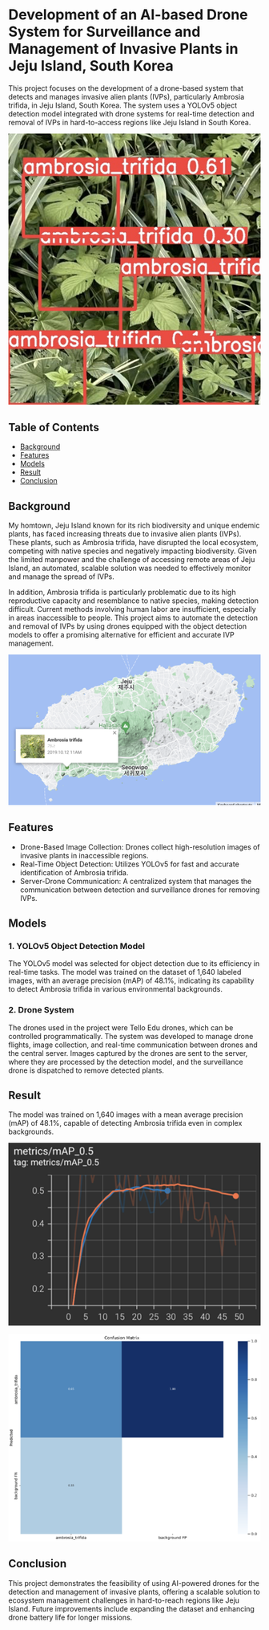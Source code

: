 # Development of an AI-based Drone System for Surveillance and Management of Invasive Plants in Jeju Island, South Korea

This project focuses on the development of a drone-based system that detects and manages invasive alien plants (IVPs), particularly Ambrosia trifida, in Jeju Island, South Korea. The system uses a YOLOv5 object detection model integrated with drone systems for real-time detection and removal of IVPs in hard-to-access regions like Jeju Island in South Korea.

![Plant Detection](https://github.com/yerin16/plant-detection-drone-system/blob/main/images/detection.png?raw=true)


## Table of Contents

- [Background](#background)
- [Features](#features)
- [Models](#models)
- [Result](#result)
- [Conclusion](#conclusion)


## Background
My homtown, Jeju Island known for its rich biodiversity and unique endemic plants, has faced increasing threats due to invasive alien plants (IVPs). These plants, such as Ambrosia trifida, have disrupted the local ecosystem, competing with native species and negatively impacting biodiversity. Given the limited manpower and the challenge of accessing remote areas of Jeju Island, an automated, scalable solution was needed to effectively monitor and manage the spread of IVPs.

In addition, Ambrosia trifida is particularly problematic due to its high reproductive capacity and resemblance to native species, making detection difficult. Current methods involving human labor are insufficient, especially in areas inaccessible to people. This project aims to automate the detection and removal of IVPs by using drones equipped with the object detection models to offer a promising alternative for efficient and accurate IVP management.

![Distribution of Ambrosia Trifida in Jeju](https://github.com/yerin16/plant-detection-drone-system/blob/main/images/jeju-distribution.png?raw=true)

## Features

- Drone-Based Image Collection: Drones collect high-resolution images of invasive plants in inaccessible regions.
- Real-Time Object Detection: Utilizes YOLOv5 for fast and accurate identification of Ambrosia trifida.
- Server-Drone Communication: A centralized system that manages the communication between detection and surveillance drones for removing IVPs.

## Models

### 1. YOLOv5 Object Detection Model
The YOLOv5 model was selected for object detection due to its efficiency in real-time tasks. The model was trained on the dataset of 1,640 labeled images, with an average precision (mAP) of 48.1%, indicating its capability to detect Ambrosia trifida in various environmental backgrounds.

### 2. Drone System
The drones used in the project were Tello Edu drones, which can be controlled programmatically. The system was developed to manage drone flights, image collection, and real-time communication between drones and the central server. Images captured by the drones are sent to the server, where they are processed by the detection model, and the surveillance drone is dispatched to remove detected plants.

## Result
The model was trained on 1,640 images with a mean average precision (mAP) of 48.1%, capable of detecting Ambrosia trifida even in complex backgrounds.

![mAP](https://github.com/yerin16/plant-detection-drone-system/blob/main/images/map.png?raw=true)

![Confusion Matrix](https://github.com/yerin16/plant-detection-drone-system/blob/main/images/confusion-matrix.png?raw=true)

## Conclusion
This project demonstrates the feasibility of using AI-powered drones for the detection and management of invasive plants, offering a scalable solution to ecosystem management challenges in hard-to-reach regions like Jeju Island. Future improvements include expanding the dataset and enhancing drone battery life for longer missions.